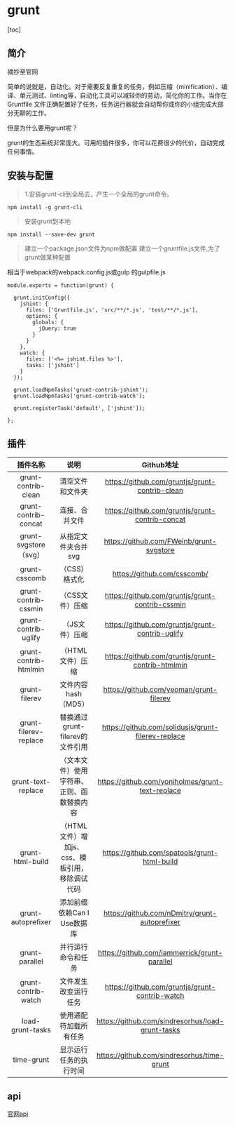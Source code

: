 # grunt
[toc]
## 简介
摘抄至官网

简单的说就是，自动化。对于需要反复重复的任务，例如压缩（minification）、编译、单元测试、linting等，自动化工具可以减轻你的劳动，简化你的工作。当你在 Gruntfile 文件正确配置好了任务，任务运行器就会自动帮你或你的小组完成大部分无聊的工作。

但是为什么要用grunt呢？

grunt的生态系统非常庞大。可用的插件很多，你可以花费很少的代价，自动完成任何事情。

## 安装与配置

> 1.安装grunt-cli到全局去，产生一个全局的grunt命令。
```
npm install -g grunt-cli
```

> 安装grunt到本地

```
npm install --save-dev grunt
```
> 建立一个package.json文件为npm做配置
> 建立一个gruntfile.js文件,为了grunt做某种配置

相当于webpack的webpack.config.js或gulp 的gulpfile.js
```
module.exports = function(grunt) {

  grunt.initConfig({
    jshint: {
      files: ['Gruntfile.js', 'src/**/*.js', 'test/**/*.js'],
      options: {
        globals: {
          jQuery: true
        }
      }
    },
    watch: {
      files: ['<%= jshint.files %>'],
      tasks: ['jshint']
    }
  });

  grunt.loadNpmTasks('grunt-contrib-jshint');
  grunt.loadNpmTasks('grunt-contrib-watch');

  grunt.registerTask('default', ['jshint']);

};
```


## 插件
|插件名称|	说明	|Github地址|
|:--:|:--:|:--:|
|grunt-contrib-clean	|清空文件和文件夹|	https://github.com/gruntjs/grunt-contrib-clean|
|grunt-contrib-concat	|连接、合并文件|	https://github.com/gruntjs/grunt-contrib-concat|
|grunt-svgstore	（svg）|从指定文件夹合并svg|	https://github.com/FWeinb/grunt-svgstore|
|grunt-csscomb	|（CSS）格式化	|https://github.com/csscomb/|grunt-csscomb|
|grunt-contrib-cssmin	|（CSS文件）压缩|	https://github.com/gruntjs/grunt-contrib-cssmin|
|grunt-contrib-uglify	|（JS文件）压缩	|https://github.com/gruntjs/grunt-contrib-uglify|
|grunt-contrib-htmlmin	|（HTML文件）压缩|	https://github.com/gruntjs/grunt-contrib-htmlmin|
|grunt-filerev	|文件内容hash（MD5）	|https://github.com/yeoman/grunt-filerev|
|grunt-filerev-replace|	替换通过grunt-filerev的文件引用	|https://github.com/solidusjs/grunt-filerev-replace|
|grunt-text-replace	|（文本文件）使用字符串、正则、函数替换内容|	https://github.com/yoniholmes/grunt-text-replace|
|grunt-html-build	|（HTML文件）增加js、css、模板引用，移除调试代码	|https://github.com/spatools/grunt-html-build|
|grunt-autoprefixer	|添加前缀依赖Can I Use数据库|	https://github.com/nDmitry/grunt-autoprefixer|
|grunt-parallel	|并行运行命令和任务|	https://github.com/iammerrick/grunt-parallel|
|grunt-contrib-watch	|文件发生改变运行任务|	https://github.com/gruntjs/grunt-contrib-watch|
|load-grunt-tasks	|使用通配符加载所有任务|	https://github.com/sindresorhus/load-grunt-tasks|
|time-grunt	|显示运行任务的执行时间|	https://github.com/sindresorhus/time-grunt|

## api

[官网api](https://www.gruntjs.net/api/grunt)